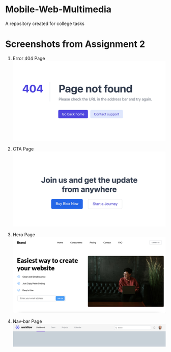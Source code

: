 # Mobile-Web-Multimedia
A repository created for college tasks

# Screenshots from Assignment 2

1. Error 404 Page
![](Assignments/Assignment%202/Error%20404%20Page%20Output.png)

2. CTA Page
![](Assignments/Assignment%202/CTA%20Page%20Output.png)

3. Hero Page
![](Assignments/Assignment%202/Hero%20Page%20Output.png)

4. Nav-bar Page
![](Assignments/Assignment%202/Nav-bar%20Page%20Output.png)
